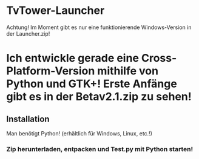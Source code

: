 # TvTower-Launcher
Achtung! Im Moment gibt es nur eine funktionierende Windows-Version in der Launcher.zip!
# Ich entwickle gerade eine Cross-Platform-Version mithilfe von Python und GTK+! Erste Anfänge gibt es in der Betav2.1.zip zu sehen!

## Installation
Man benötigt Python! (erhältlich für Windows, Linux, etc.!)
### Zip herunterladen, entpacken und Test.py mit Python starten!
